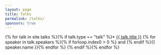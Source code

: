 ```yaml
---
layout: page
title: Talks
permalink: /talks/
sponsors: true
---
```


{% for talk in site.talks %}{% if talk.type == "talk" %}* [{{ talk.title }}]({{talk.url}}) {% for speaker in talk.speakers %}{% if forloop.index0 > 0 %} and {% endif %}{{ speaker.name }}{% endfor %}
{% endif %}{% endfor %}

